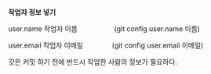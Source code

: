 **작업자 정보 넣기**

user.name 작업자 이름                   
(git config user.name 이름)

user.email 작업자 이메일               
(git config user.email 이메일)

깃은 커밋 하기 전에 반드시 작업한 사람의 정보가 필요하다.